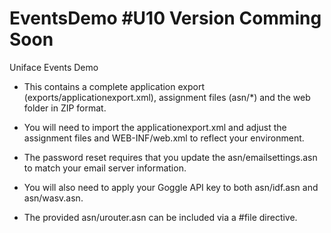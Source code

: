 # EventsDemo #U10 Version Comming Soon
Uniface Events Demo 

- This contains a complete application export (exports/applicationexport.xml), assignment files (asn/*) and the web folder in ZIP format.
- You will need to import the applicationexport.xml and adjust the assignment files and WEB-INF/web.xml to reflect your environment.

- The password reset requires that you update the asn/emailsettings.asn to match your email server information. 
- You will also need to apply your Goggle API key to both asn/idf.asn and asn/wasv.asn.

- The provided asn/urouter.asn can be included via a #file directive.
